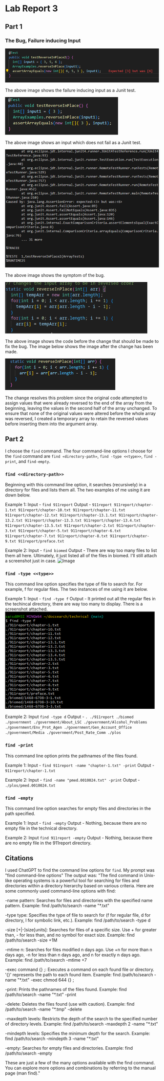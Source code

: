 # Lab Report 3

## Part 1

### The Bug, Failure inducing Input

![Image](ww.png)

The above image shows the failure inducing input as a Junit test.

![Image](xx.png)

The above image shows an input which does not fail as a Junit test.

![Image](www1.png)

The above image shows the symptom of the bug.

![Image](w.png)

The above image shows the code before the change that should be made to fix the bug. The image below shows the image after the change has been made.

![Image](x.png)

The change resolves this problem since the original code attempted to assign values that were already reversed to the end of the array from the beginning, leaving the values in the second half of the array unchanged. To ensure that none of the original values were altered before the whole array was reversed, I created a temporary array to retain the reversed values before inserting them into the argument array.  

## Part 2
I choose the `find` command. The four command-line options I choose for the `find` command are `find «directory-path»`, `find -type <<type>>`, `find -print`, and `find-empty`. 

### `find <<directory-path>>`
Beginning with this command line option, it searches (recursively) in a directory for files and lists them all. The two examples of me using it are down below.

Example 1: 
Input - `find 911report`
Output - `911report
911report/chapter-1.txt
911report/chapter-10.txt
911report/chapter-11.txt
911report/chapter-12.txt
911report/chapter-13.1.txt
911report/chapter-13.2.txt
911report/chapter-13.3.txt
911report/chapter-13.4.txt
911report/chapter-13.5.txt
911report/chapter-2.txt
911report/chapter-3.txt
911report/chapter-5.txt
911report/chapter-6.txt
911report/chapter-7.txt
911report/chapter-8.txt
911report/chapter-9.txt
911report/preface.txt`

Example 2: 
Input - `find biomed`
Output - There are way too many files to list them all here. Ultimately, it just listed all of the files in biomed. I'll still attach a screenshot just in case.
![Image](xxx.png)

### `find -type <<type>>`
This command line option specifies the type of file to search for. For example, f for regular files. The two instances of me using it are below.

Example 1:
Input - `find -type f`
Output - It printed out all the regular fles in the techincal directory, there are way too many to display. There is a screenshot attached.
![Image](w1.png)

Example 2:
Input `find -type d`
Output - `.
./911report
./biomed
./government
./government/About_LSC
./government/Alcohol_Problems
./government/Env_Prot_Agen
./government/Gen_Account_Office
./government/Media
./government/Post_Rate_Comm
./plos
`

### `find -print`
This command line option prints the pathnames of the files found.

Example 1:
Input - `find 911report -name "chapter-1.txt" -print`
Output - `911report/chapter-1.txt`

Example 2:
Input -  `find -name "pmed.0010024.txt" -print`
Output - `./plos/pmed.0010024.txt`

### `find -empty`
This command line option searches for empty files and directories in the path specified.

Example 1:
Input - `find -empty`
Output - Nothing, because there are no empty file in the technical directory.

Example 2:
Input `find 911report -empty`
Output - Nothing, because there are no empty file in the 911report directory.

## Citations
I used ChatGPT to find the command line options for `find`. My prompt was "find command-line options"
The output was:
"The find command in Unix-like operating systems is a powerful tool for searching for files and directories within a directory hierarchy based on various criteria. Here are some commonly used command-line options with find:

-name pattern: Searches for files and directories with the specified name pattern.
Example: find /path/to/search -name "*.txt"

-type type: Specifies the type of file to search for (f for regular file, d for directory, l for symbolic link, etc.).
Example: find /path/to/search -type d

-size [+|-]size[units]: Searches for files of a specific size. Use + for greater than, - for less than, and no symbol for exact size.
Example: find /path/to/search -size +1M

-mtime n: Searches for files modified n days ago. Use +n for more than n days ago, -n for less than n days ago, and n for exactly n days ago.
Example: find /path/to/search -mtime +7

-exec command {} \;: Executes a command on each found file or directory. '{}' represents the path to each found item.
Example: find /path/to/search -name "*.txt" -exec chmod 644 {} \;

-print: Prints the pathnames of the files found.
Example: find /path/to/search -name "*.txt" -print

-delete: Deletes the files found (use with caution).
Example: find /path/to/search -name "*.tmp" -delete

-maxdepth levels: Restricts the depth of the search to the specified number of directory levels.
Example: find /path/to/search -maxdepth 2 -name "*.txt"

-mindepth levels: Specifies the minimum depth for the search.
Example: find /path/to/search -mindepth 3 -name "*.txt"

-empty: Searches for empty files and directories.
Example: find /path/to/search -empty

These are just a few of the many options available with the find command. You can explore more options and combinations by referring to the manual page (man find)."










